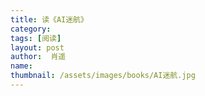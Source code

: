 ```yaml
---
title: 读《AI迷航》 
category:  
tags: [阅读]  
layout: post  
author:  肖遥   
name: 
thumbnail: /assets/images/books/AI迷航.jpg
---
```

